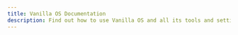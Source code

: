 ```yaml
---
title: Vanilla OS Documentation
description: Find out how to use Vanilla OS and all its tools and settings.
---
```


